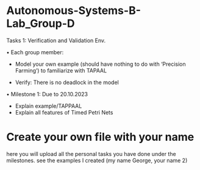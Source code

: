 # Autonomous-Systems-B-Lab_Group-D

Tasks 1: Verification and Validation Env.

• Each group member:

- Model your own example (should have nothing to do with ‘Precision Farming’) to familiarize with TAPAAL

- Verify: There is no deadlock in the model

• Milestone 1: Due to 20.10.2023
- Explain example/TAPPAAL
- Explain all features of Timed Petri Nets

# Create your own file with your name
here you will upload all the personal tasks you have done under the milestones.
see the examples I created (my name George, your name 2)

